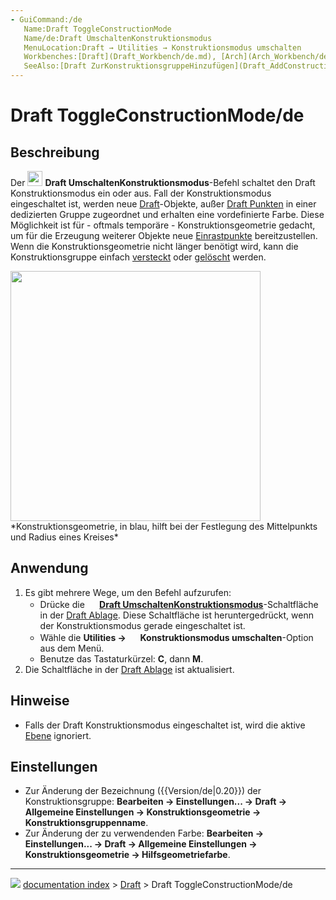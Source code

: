 ```yaml
---
- GuiCommand:/de
   Name:Draft ToggleConstructionMode
   Name/de:Draft UmschaltenKonstruktionsmodus
   MenuLocation:Draft → Utilities → Konstruktionsmodus umschalten
   Workbenches:[Draft](Draft_Workbench/de.md), [Arch](Arch_Workbench/de.md)
   SeeAlso:[Draft ZurKonstruktionsgruppeHinzufügen](Draft_AddConstruction/de.md)
---
```


# Draft ToggleConstructionMode/de

## Beschreibung

Der <img alt="" src=images/Draft_ToggleConstructionMode.svg  style="width:24px;"> **Draft UmschaltenKonstruktionsmodus**-Befehl schaltet den Draft Konstruktionsmodus ein oder aus. Fall der Konstruktionsmodus eingeschaltet ist, werden neue [Draft](Draft_Workbench/de.md)-Objekte, außer [Draft Punkten](Draft_Point/de.md) in einer dedizierten Gruppe zugeordnet und erhalten eine vordefinierte Farbe. Diese Möglichkeit ist für - oftmals temporäre - Konstruktionsgeometrie gedacht, um für die Erzeugung weiterer Objekte neue [Einrastpunkte](Draft_Snap/de.md) bereitzustellen. Wenn die Konstruktionsgeometrie nicht länger benötigt wird, kann die Konstruktionsgruppe einfach [versteckt](Std_HideSelection/de.md) oder [gelöscht](Std_Delete/de.md) werden.

<img alt="" src=images/Draft_construction_mode_example.jpg  style="width:400px;"> 
*Konstruktionsgeometrie, in blau, hilft bei der Festlegung des Mittelpunkts und Radius eines Kreises*

## Anwendung

1.  Es gibt mehrere Wege, um den Befehl aufzurufen:
    -   Drücke die **<img src="images/Draft_ToggleConstructionMode.svg" width=16px> [Draft UmschaltenKonstruktionsmodus](Draft_ToggleConstructionMode/de.md)**-Schaltfläche in der [Draft Ablage](Draft_Tray/de.md). Diese Schaltfläche ist heruntergedrückt, wenn der Konstruktionsmodus gerade eingeschaltet ist.
    -   Wähle die **Utilities → <img src="images/Draft_ToggleConstructionMode.svg" width=16px> Konstruktionsmodus umschalten**-Option aus dem Menü.
    -   Benutze das Tastaturkürzel: **C**, dann **M**.
2.  Die Schaltfläche in der [Draft Ablage](Draft_Tray/de.md) ist aktualisiert.

## Hinweise

-   Falls der Draft Konstruktionsmodus eingeschaltet ist, wird die aktive [Ebene](Draft_Layer/de.md) ignoriert.

## Einstellungen


<div class="mw-translate-fuzzy">

-   Zur Änderung der Bezeichnung ({{Version/de|0.20}}) der Konstruktionsgruppe: **Bearbeiten → Einstellungen... → Draft → Allgemeine Einstellungen → Konstruktionsgeometrie → Konstruktionsgruppenname**.
-   Zur Änderung der zu verwendenden Farbe: **Bearbeiten → Einstellungen... → Draft → Allgemeine Einstellungen → Konstruktionsgeometrie → Hilfsgeometriefarbe**.


</div>



---
![](images/Right_arrow.png) [documentation index](../README.md) > [Draft](Draft_Workbench.md) > Draft ToggleConstructionMode/de

